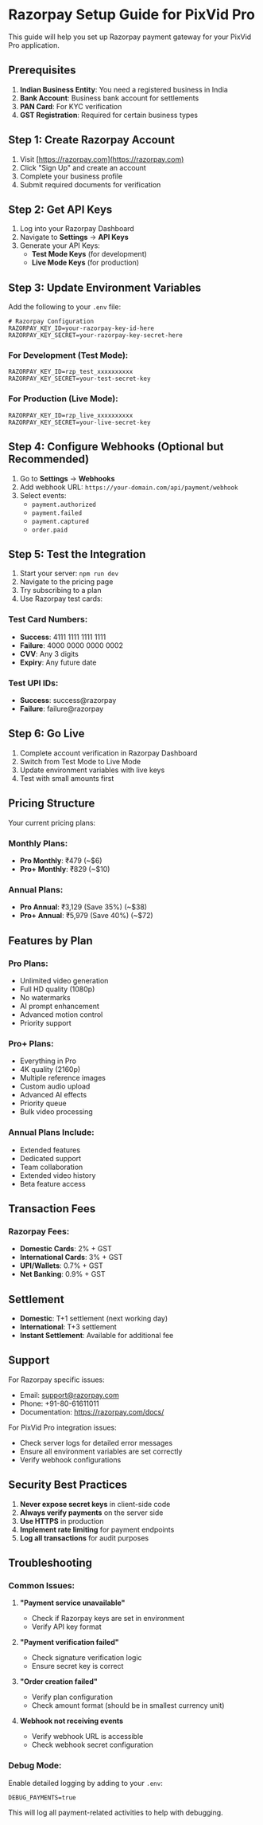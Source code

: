 # Razorpay Setup Guide for PixVid Pro

This guide will help you set up Razorpay payment gateway for your PixVid Pro application.

## Prerequisites

1. **Indian Business Entity**: You need a registered business in India
2. **Bank Account**: Business bank account for settlements
3. **PAN Card**: For KYC verification
4. **GST Registration**: Required for certain business types

## Step 1: Create Razorpay Account

1. Visit [https://razorpay.com](https://razorpay.com)
2. Click "Sign Up" and create an account
3. Complete your business profile
4. Submit required documents for verification

## Step 2: Get API Keys

1. Log into your Razorpay Dashboard
2. Navigate to **Settings** → **API Keys**
3. Generate your API Keys:
   - **Test Mode Keys** (for development)
   - **Live Mode Keys** (for production)

## Step 3: Update Environment Variables

Add the following to your `.env` file:

```env
# Razorpay Configuration
RAZORPAY_KEY_ID=your-razorpay-key-id-here
RAZORPAY_KEY_SECRET=your-razorpay-key-secret-here
```

### For Development (Test Mode):
```env
RAZORPAY_KEY_ID=rzp_test_xxxxxxxxxx
RAZORPAY_KEY_SECRET=your-test-secret-key
```

### For Production (Live Mode):
```env
RAZORPAY_KEY_ID=rzp_live_xxxxxxxxxx
RAZORPAY_KEY_SECRET=your-live-secret-key
```

## Step 4: Configure Webhooks (Optional but Recommended)

1. Go to **Settings** → **Webhooks**
2. Add webhook URL: `https://your-domain.com/api/payment/webhook`
3. Select events:
   - `payment.authorized`
   - `payment.failed`
   - `payment.captured`
   - `order.paid`

## Step 5: Test the Integration

1. Start your server: `npm run dev`
2. Navigate to the pricing page
3. Try subscribing to a plan
4. Use Razorpay test cards:

### Test Card Numbers:
- **Success**: 4111 1111 1111 1111
- **Failure**: 4000 0000 0000 0002
- **CVV**: Any 3 digits
- **Expiry**: Any future date

### Test UPI IDs:
- **Success**: success@razorpay
- **Failure**: failure@razorpay

## Step 6: Go Live

1. Complete account verification in Razorpay Dashboard
2. Switch from Test Mode to Live Mode
3. Update environment variables with live keys
4. Test with small amounts first

## Pricing Structure

Your current pricing plans:

### Monthly Plans:
- **Pro Monthly**: ₹479 (~$6)
- **Pro+ Monthly**: ₹829 (~$10)

### Annual Plans:
- **Pro Annual**: ₹3,129 (Save 35%) (~$38)
- **Pro+ Annual**: ₹5,979 (Save 40%) (~$72)

## Features by Plan

### Pro Plans:
- Unlimited video generation
- Full HD quality (1080p)
- No watermarks
- AI prompt enhancement
- Advanced motion control
- Priority support

### Pro+ Plans:
- Everything in Pro
- 4K quality (2160p)
- Multiple reference images
- Custom audio upload
- Advanced AI effects
- Priority queue
- Bulk video processing

### Annual Plans Include:
- Extended features
- Dedicated support
- Team collaboration
- Extended video history
- Beta feature access

## Transaction Fees

### Razorpay Fees:
- **Domestic Cards**: 2% + GST
- **International Cards**: 3% + GST
- **UPI/Wallets**: 0.7% + GST
- **Net Banking**: 0.9% + GST

## Settlement

- **Domestic**: T+1 settlement (next working day)
- **International**: T+3 settlement
- **Instant Settlement**: Available for additional fee

## Support

For Razorpay specific issues:
- Email: support@razorpay.com
- Phone: +91-80-61611011
- Documentation: https://razorpay.com/docs/

For PixVid Pro integration issues:
- Check server logs for detailed error messages
- Ensure all environment variables are set correctly
- Verify webhook configurations

## Security Best Practices

1. **Never expose secret keys** in client-side code
2. **Always verify payments** on the server side
3. **Use HTTPS** in production
4. **Implement rate limiting** for payment endpoints
5. **Log all transactions** for audit purposes

## Troubleshooting

### Common Issues:

1. **"Payment service unavailable"**
   - Check if Razorpay keys are set in environment
   - Verify API key format

2. **"Payment verification failed"**
   - Check signature verification logic
   - Ensure secret key is correct

3. **"Order creation failed"**
   - Verify plan configuration
   - Check amount format (should be in smallest currency unit)

4. **Webhook not receiving events**
   - Verify webhook URL is accessible
   - Check webhook secret configuration

### Debug Mode:

Enable detailed logging by adding to your `.env`:
```env
DEBUG_PAYMENTS=true
```

This will log all payment-related activities to help with debugging.
